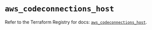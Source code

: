 # `aws_codeconnections_host`

Refer to the Terraform Registry for docs: [`aws_codeconnections_host`](https://registry.terraform.io/providers/hashicorp/aws/5.86.0/docs/resources/codeconnections_host).
